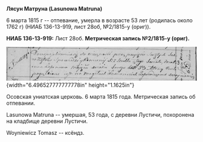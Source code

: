 **Лясун Матруна (Lasunowa Matruna)**

6 марта 1815 г -- отпевание, умерла в возрасте 53 лет (родилась около
1762 г) (НИАБ 136-13-919, лист 28об, №2/1815-у (ориг)).

**НИАБ 136-13-919:** Лист 28об. **Метрическая запись №2/1815-у (ориг).**

![](./media/3881f5b0e3478486e6fd8fbf4307f07e9330d9b5.png){width="6.496527777777778in"
height="1.1625in"}

Осовская униатская церковь. 6 марта 1815 года. Метрическая запись об
отпевании.

Lasunowa Matruna -- умершая, 53 года, с деревни Лустичи, похоронена на
кладбище деревни Лустичи.

Woyniewicz Tomasz -- ксёндз.
